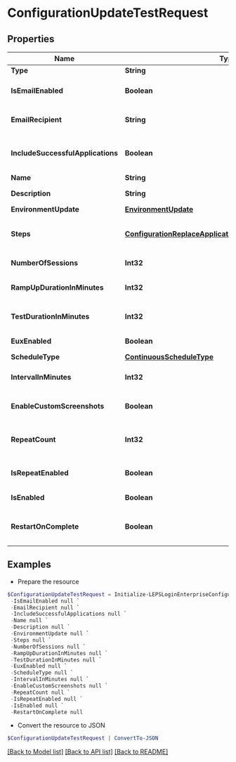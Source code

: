 # ConfigurationUpdateTestRequest
## Properties

Name | Type | Description | Notes
------------ | ------------- | ------------- | -------------
**Type** | **String** |  | 
**IsEmailEnabled** | **Boolean** | Enable email notification | 
**EmailRecipient** | **String** | Notification email address | [optional] 
**IncludeSuccessfulApplications** | **Boolean** | Include successful applications in report | 
**Name** | **String** | Test name | 
**Description** | **String** | Test description | [optional] 
**EnvironmentUpdate** | [**EnvironmentUpdate**](EnvironmentUpdate.md) |  | [optional] 
**Steps** | [**ConfigurationReplaceApplicationGroupStepsRequestInner[]**](ConfigurationReplaceApplicationGroupStepsRequestInner.md) | Workload steps creation data | [optional] 
**NumberOfSessions** | **Int32** | Number of sessions | 
**RampUpDurationInMinutes** | **Int32** | Ramp up duration in minutes | 
**TestDurationInMinutes** | **Int32** | Test duration in minutes | 
**EuxEnabled** | **Boolean** | Enable Eux Analysis | 
**ScheduleType** | [**ContinuousScheduleType**](ContinuousScheduleType.md) |  | 
**IntervalInMinutes** | **Int32** | Schedule interval in minutes | 
**EnableCustomScreenshots** | **Boolean** | Enable script screenshots | 
**RepeatCount** | **Int32** | Number of times the schedule is repeated | 
**IsRepeatEnabled** | **Boolean** | Enable schedule repeating | 
**IsEnabled** | **Boolean** | Enable schedule | 
**RestartOnComplete** | **Boolean** | Enable restarting on completion | 

## Examples

- Prepare the resource
```powershell
$ConfigurationUpdateTestRequest = Initialize-LEPSLoginEnterpriseConfigurationUpdateTestRequest  -Type null `
 -IsEmailEnabled null `
 -EmailRecipient null `
 -IncludeSuccessfulApplications null `
 -Name null `
 -Description null `
 -EnvironmentUpdate null `
 -Steps null `
 -NumberOfSessions null `
 -RampUpDurationInMinutes null `
 -TestDurationInMinutes null `
 -EuxEnabled null `
 -ScheduleType null `
 -IntervalInMinutes null `
 -EnableCustomScreenshots null `
 -RepeatCount null `
 -IsRepeatEnabled null `
 -IsEnabled null `
 -RestartOnComplete null
```

- Convert the resource to JSON
```powershell
$ConfigurationUpdateTestRequest | ConvertTo-JSON
```

[[Back to Model list]](../README.md#documentation-for-models) [[Back to API list]](../README.md#documentation-for-api-endpoints) [[Back to README]](../README.md)

